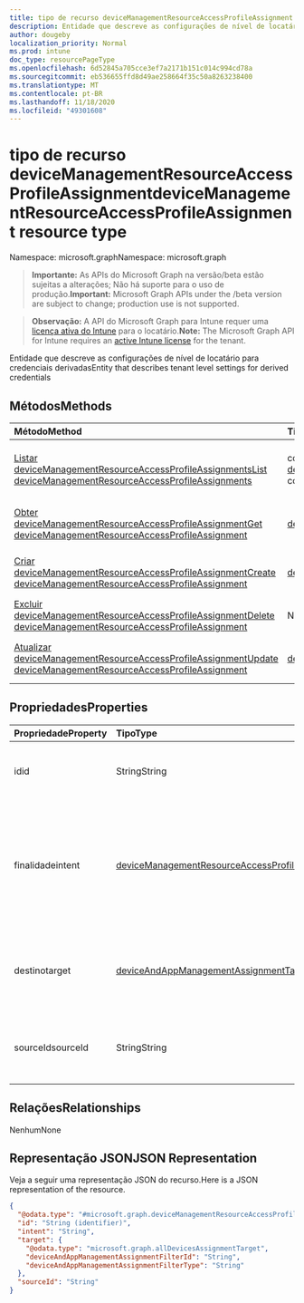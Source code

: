 ```yaml
---
title: tipo de recurso deviceManagementResourceAccessProfileAssignment
description: Entidade que descreve as configurações de nível de locatário para credenciais derivadas
author: dougeby
localization_priority: Normal
ms.prod: intune
doc_type: resourcePageType
ms.openlocfilehash: 6d52845a705cce3ef7a2171b151c014c994cd78a
ms.sourcegitcommit: eb536655ffd8d49ae258664f35c50a8263238400
ms.translationtype: MT
ms.contentlocale: pt-BR
ms.lasthandoff: 11/18/2020
ms.locfileid: "49301608"
---
```

# <a name="devicemanagementresourceaccessprofileassignment-resource-type"></a><span data-ttu-id="d482b-103">tipo de recurso deviceManagementResourceAccessProfileAssignment</span><span class="sxs-lookup"><span data-stu-id="d482b-103">deviceManagementResourceAccessProfileAssignment resource type</span></span>

<span data-ttu-id="d482b-104">Namespace: microsoft.graph</span><span class="sxs-lookup"><span data-stu-id="d482b-104">Namespace: microsoft.graph</span></span>

> <span data-ttu-id="d482b-105">**Importante:** As APIs do Microsoft Graph na versão/beta estão sujeitas a alterações; Não há suporte para o uso de produção.</span><span class="sxs-lookup"><span data-stu-id="d482b-105">**Important:** Microsoft Graph APIs under the /beta version are subject to change; production use is not supported.</span></span>

> <span data-ttu-id="d482b-106">**Observação:** A API do Microsoft Graph para Intune requer uma [licença ativa do Intune](https://go.microsoft.com/fwlink/?linkid=839381) para o locatário.</span><span class="sxs-lookup"><span data-stu-id="d482b-106">**Note:** The Microsoft Graph API for Intune requires an [active Intune license](https://go.microsoft.com/fwlink/?linkid=839381) for the tenant.</span></span>

<span data-ttu-id="d482b-107">Entidade que descreve as configurações de nível de locatário para credenciais derivadas</span><span class="sxs-lookup"><span data-stu-id="d482b-107">Entity that describes tenant level settings for derived credentials</span></span>

## <a name="methods"></a><span data-ttu-id="d482b-108">Métodos</span><span class="sxs-lookup"><span data-stu-id="d482b-108">Methods</span></span>
|<span data-ttu-id="d482b-109">Método</span><span class="sxs-lookup"><span data-stu-id="d482b-109">Method</span></span>|<span data-ttu-id="d482b-110">Tipo de retorno</span><span class="sxs-lookup"><span data-stu-id="d482b-110">Return Type</span></span>|<span data-ttu-id="d482b-111">Descrição</span><span class="sxs-lookup"><span data-stu-id="d482b-111">Description</span></span>|
|:---|:---|:---|
|[<span data-ttu-id="d482b-112">Listar deviceManagementResourceAccessProfileAssignments</span><span class="sxs-lookup"><span data-stu-id="d482b-112">List deviceManagementResourceAccessProfileAssignments</span></span>](../api/intune-rapolicy-devicemanagementresourceaccessprofileassignment-list.md)|<span data-ttu-id="d482b-113">coleção [deviceManagementResourceAccessProfileAssignment](../resources/intune-rapolicy-devicemanagementresourceaccessprofileassignment.md)</span><span class="sxs-lookup"><span data-stu-id="d482b-113">[deviceManagementResourceAccessProfileAssignment](../resources/intune-rapolicy-devicemanagementresourceaccessprofileassignment.md) collection</span></span>|<span data-ttu-id="d482b-114">Listar Propriedades e relações dos objetos [deviceManagementResourceAccessProfileAssignment](../resources/intune-rapolicy-devicemanagementresourceaccessprofileassignment.md) .</span><span class="sxs-lookup"><span data-stu-id="d482b-114">List properties and relationships of the [deviceManagementResourceAccessProfileAssignment](../resources/intune-rapolicy-devicemanagementresourceaccessprofileassignment.md) objects.</span></span>|
|[<span data-ttu-id="d482b-115">Obter deviceManagementResourceAccessProfileAssignment</span><span class="sxs-lookup"><span data-stu-id="d482b-115">Get deviceManagementResourceAccessProfileAssignment</span></span>](../api/intune-rapolicy-devicemanagementresourceaccessprofileassignment-get.md)|[<span data-ttu-id="d482b-116">deviceManagementResourceAccessProfileAssignment</span><span class="sxs-lookup"><span data-stu-id="d482b-116">deviceManagementResourceAccessProfileAssignment</span></span>](../resources/intune-rapolicy-devicemanagementresourceaccessprofileassignment.md)|<span data-ttu-id="d482b-117">Leia as propriedades e as relações do objeto [deviceManagementResourceAccessProfileAssignment](../resources/intune-rapolicy-devicemanagementresourceaccessprofileassignment.md) .</span><span class="sxs-lookup"><span data-stu-id="d482b-117">Read properties and relationships of the [deviceManagementResourceAccessProfileAssignment](../resources/intune-rapolicy-devicemanagementresourceaccessprofileassignment.md) object.</span></span>|
|[<span data-ttu-id="d482b-118">Criar deviceManagementResourceAccessProfileAssignment</span><span class="sxs-lookup"><span data-stu-id="d482b-118">Create deviceManagementResourceAccessProfileAssignment</span></span>](../api/intune-rapolicy-devicemanagementresourceaccessprofileassignment-create.md)|[<span data-ttu-id="d482b-119">deviceManagementResourceAccessProfileAssignment</span><span class="sxs-lookup"><span data-stu-id="d482b-119">deviceManagementResourceAccessProfileAssignment</span></span>](../resources/intune-rapolicy-devicemanagementresourceaccessprofileassignment.md)|<span data-ttu-id="d482b-120">Criar um novo objeto [deviceManagementResourceAccessProfileAssignment](../resources/intune-rapolicy-devicemanagementresourceaccessprofileassignment.md) .</span><span class="sxs-lookup"><span data-stu-id="d482b-120">Create a new [deviceManagementResourceAccessProfileAssignment](../resources/intune-rapolicy-devicemanagementresourceaccessprofileassignment.md) object.</span></span>|
|[<span data-ttu-id="d482b-121">Excluir deviceManagementResourceAccessProfileAssignment</span><span class="sxs-lookup"><span data-stu-id="d482b-121">Delete deviceManagementResourceAccessProfileAssignment</span></span>](../api/intune-rapolicy-devicemanagementresourceaccessprofileassignment-delete.md)|<span data-ttu-id="d482b-122">Nenhum</span><span class="sxs-lookup"><span data-stu-id="d482b-122">None</span></span>|<span data-ttu-id="d482b-123">Exclui [deviceManagementResourceAccessProfileAssignment](../resources/intune-rapolicy-devicemanagementresourceaccessprofileassignment.md).</span><span class="sxs-lookup"><span data-stu-id="d482b-123">Deletes a [deviceManagementResourceAccessProfileAssignment](../resources/intune-rapolicy-devicemanagementresourceaccessprofileassignment.md).</span></span>|
|[<span data-ttu-id="d482b-124">Atualizar deviceManagementResourceAccessProfileAssignment</span><span class="sxs-lookup"><span data-stu-id="d482b-124">Update deviceManagementResourceAccessProfileAssignment</span></span>](../api/intune-rapolicy-devicemanagementresourceaccessprofileassignment-update.md)|[<span data-ttu-id="d482b-125">deviceManagementResourceAccessProfileAssignment</span><span class="sxs-lookup"><span data-stu-id="d482b-125">deviceManagementResourceAccessProfileAssignment</span></span>](../resources/intune-rapolicy-devicemanagementresourceaccessprofileassignment.md)|<span data-ttu-id="d482b-126">Atualiza as propriedades de um objeto [deviceManagementResourceAccessProfileAssignment](../resources/intune-rapolicy-devicemanagementresourceaccessprofileassignment.md) .</span><span class="sxs-lookup"><span data-stu-id="d482b-126">Update the properties of a [deviceManagementResourceAccessProfileAssignment](../resources/intune-rapolicy-devicemanagementresourceaccessprofileassignment.md) object.</span></span>|

## <a name="properties"></a><span data-ttu-id="d482b-127">Propriedades</span><span class="sxs-lookup"><span data-stu-id="d482b-127">Properties</span></span>
|<span data-ttu-id="d482b-128">Propriedade</span><span class="sxs-lookup"><span data-stu-id="d482b-128">Property</span></span>|<span data-ttu-id="d482b-129">Tipo</span><span class="sxs-lookup"><span data-stu-id="d482b-129">Type</span></span>|<span data-ttu-id="d482b-130">Descrição</span><span class="sxs-lookup"><span data-stu-id="d482b-130">Description</span></span>|
|:---|:---|:---|
|<span data-ttu-id="d482b-131">id</span><span class="sxs-lookup"><span data-stu-id="d482b-131">id</span></span>|<span data-ttu-id="d482b-132">String</span><span class="sxs-lookup"><span data-stu-id="d482b-132">String</span></span>|<span data-ttu-id="d482b-133">Identificador exclusivo das atribuições</span><span class="sxs-lookup"><span data-stu-id="d482b-133">Unique identifier for the Assignments</span></span>|
|<span data-ttu-id="d482b-134">finalidade</span><span class="sxs-lookup"><span data-stu-id="d482b-134">intent</span></span>|[<span data-ttu-id="d482b-135">deviceManagementResourceAccessProfileIntent</span><span class="sxs-lookup"><span data-stu-id="d482b-135">deviceManagementResourceAccessProfileIntent</span></span>](../resources/intune-rapolicy-devicemanagementresourceaccessprofileintent.md)|<span data-ttu-id="d482b-136">A intenção de atribuição para o perfil de acesso do recurso.</span><span class="sxs-lookup"><span data-stu-id="d482b-136">The assignment intent for the resource access profile.</span></span> <span data-ttu-id="d482b-137">Os valores possíveis são: `apply` e `remove`.</span><span class="sxs-lookup"><span data-stu-id="d482b-137">Possible values are: `apply`, `remove`.</span></span>|
|<span data-ttu-id="d482b-138">destino</span><span class="sxs-lookup"><span data-stu-id="d482b-138">target</span></span>|[<span data-ttu-id="d482b-139">deviceAndAppManagementAssignmentTarget</span><span class="sxs-lookup"><span data-stu-id="d482b-139">deviceAndAppManagementAssignmentTarget</span></span>](../resources/intune-shared-deviceandappmanagementassignmenttarget.md)|<span data-ttu-id="d482b-140">O destino da atribuição para o perfil de acesso do recurso.</span><span class="sxs-lookup"><span data-stu-id="d482b-140">The assignment target for the resource access profile.</span></span>|
|<span data-ttu-id="d482b-141">sourceId</span><span class="sxs-lookup"><span data-stu-id="d482b-141">sourceId</span></span>|<span data-ttu-id="d482b-142">String</span><span class="sxs-lookup"><span data-stu-id="d482b-142">String</span></span>|<span data-ttu-id="d482b-143">O identificador da origem da atribuição.</span><span class="sxs-lookup"><span data-stu-id="d482b-143">The identifier of the source of the assignment.</span></span>|

## <a name="relationships"></a><span data-ttu-id="d482b-144">Relações</span><span class="sxs-lookup"><span data-stu-id="d482b-144">Relationships</span></span>
<span data-ttu-id="d482b-145">Nenhum</span><span class="sxs-lookup"><span data-stu-id="d482b-145">None</span></span>

## <a name="json-representation"></a><span data-ttu-id="d482b-146">Representação JSON</span><span class="sxs-lookup"><span data-stu-id="d482b-146">JSON Representation</span></span>
<span data-ttu-id="d482b-147">Veja a seguir uma representação JSON do recurso.</span><span class="sxs-lookup"><span data-stu-id="d482b-147">Here is a JSON representation of the resource.</span></span>
<!-- {
  "blockType": "resource",
  "keyProperty": "id",
  "@odata.type": "microsoft.graph.deviceManagementResourceAccessProfileAssignment"
}
-->
``` json
{
  "@odata.type": "#microsoft.graph.deviceManagementResourceAccessProfileAssignment",
  "id": "String (identifier)",
  "intent": "String",
  "target": {
    "@odata.type": "microsoft.graph.allDevicesAssignmentTarget",
    "deviceAndAppManagementAssignmentFilterId": "String",
    "deviceAndAppManagementAssignmentFilterType": "String"
  },
  "sourceId": "String"
}
```




